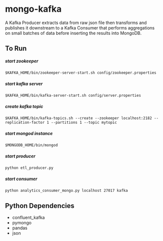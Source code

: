 # mongo-kafka #

A Kafka Producer extracts data from raw json file then transforms and publishes it downstream to a Kafka Consumer that performs aggregations on small batches of data before inserting the results into MongoDB.

## To Run ##

##### start zookeeper #####

`$KAFKA_HOME/bin/zookeeper-server-start.sh config/zookeeper.properties`

##### start kafka server #####

`$KAFKA_HOME/bin/kafka-server-start.sh config/server.properties`

##### create kafka topic #####

`$KAFKA_HOME/bin/kafka-topics.sh --create --zookeeper localhost:2182 --replication-factor 1 --partitions 1 --topic mytopic`

##### start mongod instance #####

`$MONGODB_HOME/bin/mongod` 

##### start producer #####

`python etl_producer.py`

##### start consumer #####

`python analytics_consumer_mongo.py localhost 27017 kafka`

## Python Dependencies ##
- confluent_kafka
- pymongo
- pandas
- json
